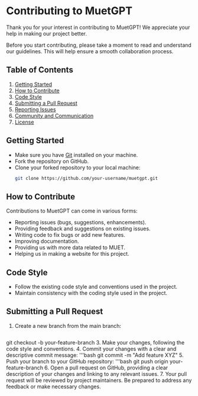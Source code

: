# Contributing to MuetGPT

Thank you for your interest in contributing to MuetGPT! We appreciate your help in making our project better.

Before you start contributing, please take a moment to read and understand our guidelines. This will help ensure a smooth collaboration process.

## Table of Contents

1. [Getting Started](#getting-started)
2. [How to Contribute](#how-to-contribute)
3. [Code Style](#code-style)
4. [Submitting a Pull Request](#submitting-a-pull-request)
5. [Reporting Issues](#reporting-issues)
6. [Community and Communication](#community-and-communication)
7. [License](#license)

## Getting Started

- Make sure you have [Git](https://git-scm.com/) installed on your machine.
- Fork the repository on GitHub.
- Clone your forked repository to your local machine:
  ```bash
  git clone https://github.com/your-username/muetgpt.git

## How to Contribute
Contributions to MuetGPT can come in various forms:

- Reporting issues (bugs, suggestions, enhancements).
- Providing feedback and suggestions on existing issues.
- Writing code to fix bugs or add new features.
- Improving documentation.
- Providing us with more data related to MUET.
- Helping us in making a website for this project.

## Code Style
- Follow the existing code style and conventions used in the project.
- Maintain consistency with the coding style used in the project.

## Submitting a Pull Request

1. Create a new branch from the main branch:
   ```bash
  git checkout -b your-feature-branch
3. Make your changes, following the code style and conventions.
4. Commit your changes with a clear and descriptive commit message:
   '''bash
   git commit -m "Add feature XYZ"
5. Push your branch to your GitHub repository:
  '''bash
  git push origin your-feature-branch
6. Open a pull request on GitHub, providing a clear description of your changes and linking to any relevant issues.
7. Your pull request will be reviewed by project maintainers. Be prepared to address any feedback or make necessary changes.
